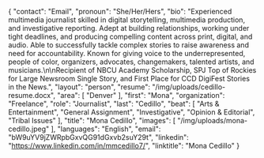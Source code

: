 {
  "contact": "Email",
  "pronoun": "She/Her/Hers",
  "bio": "Experienced multimedia journalist skilled in digital storytelling, multimedia production, and investigative reporting. Adept at building relationships, working under tight deadlines, and producing compelling content across print, digital, and audio. Able to successfully tackle complex stories to raise awareness and need for accountability. Known for giving voice to the underrepresented, people of color, organizers, advocates, changemakers, talented artists, and musicians.\n\nRecipient of NBCU Academy Scholarship, SPJ Top of Rockies for Large Newsroom Single Story, and First Place for CCD DigiFest Stories in the News.",
  "layout": "person",
  "resume": "/img/uploads/cedillo-resume.docx",
  "area": [
    "Denver"
  ],
  "first": "Mona",
  "organization": "Freelance",
  "role": "Journalist",
  "last": "Cedillo",
  "beat": [
    "Arts & Entertainment",
    "General Assignment",
    "Investigative",
    "Opinion & Editorial",
    "Tribal Issues"
  ],
  "title": "Mona Cedillo",
  "images": [
    "/img/uploads/mona-cedillo.jpeg"
  ],
  "languages": "English",
  "email": "bW9uYV9jZWRpbGxvQG91dGxvb2suY29t",
  "linkedin": "https://www.linkedin.com/in/mmcedillo7/",
  "linktitle": "Mona Cedillo"
}
